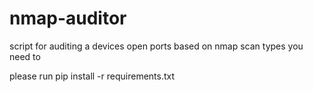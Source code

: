 # nmap-auditor
script for auditing a devices open ports based on nmap scan types
you need to 

please run pip install -r requirements.txt

